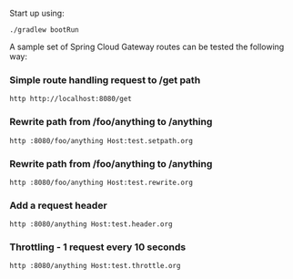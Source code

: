 Start up using:

```
./gradlew bootRun
```

A sample set of Spring Cloud Gateway routes can be tested the following way:

### Simple route handling request to /get path

```
http http://localhost:8080/get
```

### Rewrite path from /foo/anything to /anything
```
http :8080/foo/anything Host:test.setpath.org
```

### Rewrite path from /foo/anything to /anything

```
http :8080/foo/anything Host:test.rewrite.org
```

### Add a request header
```
http :8080/anything Host:test.header.org
```
### Throttling - 1 request every 10 seconds

```
http :8080/anything Host:test.throttle.org
```
